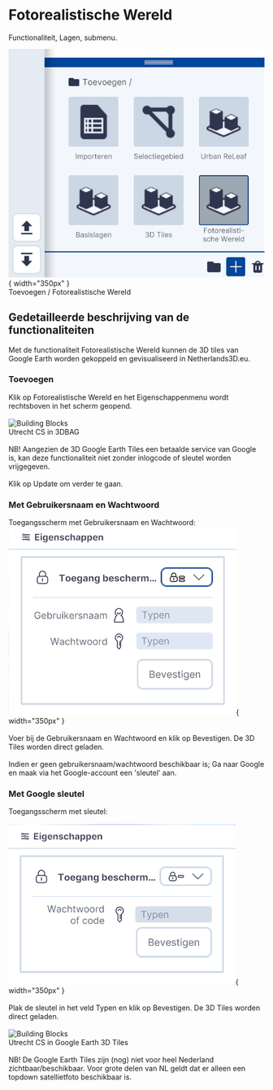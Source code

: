 # Fotorealistische Wereld

Functionaliteit, Lagen, submenu.  
  
![Building Blocks](../onboarding/imgs/lagen.toevoegen.menu.google.png){ width="350px" }  
Toevoegen / Fotorealistische Wereld

## Gedetailleerde beschrijving van de functionaliteiten

Met de functionaliteit Fotorealistische Wereld kunnen de 3D tiles van Google Earth worden gekoppeld en gevisualiseerd in Netherlands3D.eu.

### **Toevoegen**
Klik op Fotorealistische Wereld en het Eigenschappenmenu wordt rechtsboven in het scherm geopend.  
<br> 
![Building Blocks](../onboarding/imgs/lagen.toevoegen.google.1.png)  
Utrecht CS in 3DBAG  
<br> 
NB! Aangezien de 3D Google Earth Tiles een betaalde service van Google is, kan deze functionaliteit niet zonder inlogcode of sleutel worden vrijgegeven.  
<br> 
Klik op Update om verder te gaan.  

### **Met Gebruikersnaam en Wachtwoord**
Toegangsscherm met Gebruikersnaam en Wachtwoord:
![Building Blocks](../onboarding/imgs/lagen.toevoegen.google.login.png){ width="350px" }  
<br>
Voer bij de Gebruikersnaam en Wachtwoord en klik op Bevestigen. De 3D Tiles worden direct geladen.  
<br>
Indien er geen gebruikersnaam/wachtwoord beschikbaar is; Ga naar Google en maak via het Google-account een 'sleutel’ aan.  

### **Met Google sleutel**
Toegangsscherm met sleutel:  
<br>
![Building Blocks](../onboarding/imgs/lagen.toevoegen.google.sleutel.png){ width="350px" }  
<br>
Plak de sleutel in het veld Typen en klik op Bevestigen. De 3D Tiles worden direct geladen.  
<br>
![Building Blocks](../onboarding/imgs/lagen.toevoegen.google.example.png)  
Utrecht CS in Google Earth 3D Tiles  
<br>
NB! De Google Earth Tiles zijn (nog) niet voor heel Nederland zichtbaar/beschikbaar. Voor grote delen van NL geldt dat er alleen een topdown satellietfoto beschikbaar is.  
<br>